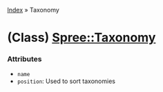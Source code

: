 [Index](../_index.md) » Taxonomy

# (Class) [Spree::Taxonomy](http://m.gymplayer.com/taxonomy.rb)

### Attributes
* `name`
* `position`: Used to sort taxonomies
